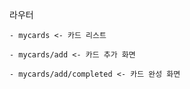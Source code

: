 라우터

```mdx
- mycards <- 카드 리스트

- mycards/add <- 카드 추가 화면

- mycards/add/completed <- 카드 완성 화면
```
